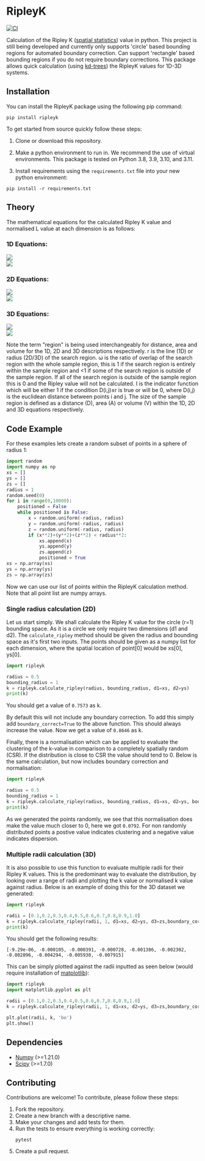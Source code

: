 # RipleyK

[![CI](https://github.com/SamPIngram/RipleyK/actions/workflows/ci.yml/badge.svg)](https://github.com/SamPIngram/RipleyK/actions/workflows/ci.yml)

Calculation of the Ripley K ([spatial statistics](https://en.wikipedia.org/wiki/Spatial_descriptive_statistics)) value in python. This project is still being developed and currently only supports 'circle' based bounding regions for automated boundary correction. Can support 'rectangle' based bounding regions if you do not require boundary corrections. This package allows quick calculation (using [kd-trees](https://en.wikipedia.org/wiki/K-d_tree)) the RipleyK values for 1D-3D systems.

## Installation
You can install the RipleyK package using the following pip command:
```
pip install ripleyk
```

To get started from source quickly follow these steps:

1. Clone or download this repository.

2. Make a python environment to run in. We recommend the use of virtual environments. This package is tested on Python 3.8, 3.9, 3.10, and 3.11.

3. Install requirements using the `requirements.txt` file into your new python environment:
```
pip install -r requirements.txt
```

## Theory
The mathematical equations for the calculated Ripley K value and normalised L value at each dimension is as follows:

### 1D Equations:

<img src="https://render.githubusercontent.com/render/math?math=K(r) = D \frac{\sum_{i=1}^{n} \sum_{i\ne j} I[D(i,j)\leq r]}{\omega n^{2}}">

<br/>
<img src="https://render.githubusercontent.com/render/math?math=L(r) = D \frac{\sum_{i=1}^{n} \sum_{i\ne j} I[D(i,j)\leq r]}{\omega n^{2}} - 2r">

### 2D Equations:

<img src="https://render.githubusercontent.com/render/math?math=K(r) = A \frac{\sum_{i=1}^{n} \sum_{i\ne j} I[D(i,j)\leq r]}{\omega n^{2}}">

<br/>
<img src="https://render.githubusercontent.com/render/math?math=L(r) = A \frac{\sum_{i=1}^{n} \sum_{i\ne j} I[D(i,j)\leq r]}{\omega n^{2}} - \pi r^{2}">

### 3D Equations:

<img src="https://render.githubusercontent.com/render/math?math=K(r) = V \frac{\sum_{i=1}^{n} \sum_{i\ne j} I[D(i,j)\leq r]}{\omega n^{2}}">
<br/>

<img src="httpshttps://render.githubusercontent.com/render/math?math=L(r) = V \frac{\sum_{i=1}^{n} \sum_{i\ne j} I[D(i,j)\leq r]}{\omega n^{2}} - \frac{4}{3} \pi r^{3}">

Note the term "region" is being used interchangeably for distance, area and volume for the 1D, 2D and 3D descriptions respectively. r is the line (1D) or radius (2D/3D) of the search region. ω is the ratio of overlap of the search region with the whole sample region, this is 1 if the search region is entirely within the sample region and <1 if some of the search region is outside of the sample region. If all of the search region is outside of the sample region this is 0 and the Ripley value will not be calculated. I is the indicator function which will be either 1 if the condition D(i,j)≤r is true or will be 0, where D(i,j) is the euclidean distance between points i and j. The size of the sample region is defined as a distance (D), area (A) or volume (V) within the 1D, 2D and 3D equations respectively.

## Code Example

For these examples lets create a random subset of points in a sphere of radius 1:
```python
import random
import numpy as np
xs = []
ys = []
zs = []
radius = 1
random.seed(0)
for i in range(0,10000):
    positioned = False
    while positioned is False:
        x = random.uniform(-radius, radius)
        y = random.uniform(-radius, radius)
        z = random.uniform(-radius, radius)
        if (x**2)+(y**2)+(z**2) < radius**2:
            xs.append(x)
            ys.append(y)
            zs.append(z)
            positioned = True
xs = np.array(xs)
ys = np.array(ys)
zs = np.array(zs)
```

Now we can use our list of points within the RipleyK calculation method. Note that all point list are numpy arrays.

### Single radius calculation (2D)
Let us start simply. We shall calculate the Ripley K value for the circle (r=1) bounding space. As it is a circle we only require two dimensions (d1 and d2). The ```calculate_ripley``` method should be given the radius and bounding space as it's first two inputs. The points should be given as a numpy list for each dimension, where the spatial location of point[0] would be xs[0], ys[0].

```python
import ripleyk

radius = 0.5
bounding_radius = 1
k = ripleyk.calculate_ripley(radius, bounding_radius, d1=xs, d2=ys)
print(k)
```

You should get a value of ```0.7573``` as k.

By default this will not include any boundary correction. To add this simply add ```boundary_correct=True``` to the above function. This should always increase the value. Now we get a value of ```0.8646``` as k.

Finally, there is a normalisation which can be applied to evaluate the clustering of the k-value in comparison to a completely spatially random (CSR). If the distribution is close to CSR the value should tend to 0. Below is the same calculation, but now includes boundary correction and normalisation:

```python
import ripleyk

radius = 0.5
bounding_radius = 1
k = ripleyk.calculate_ripley(radius, bounding_radius, d1=xs, d2=ys, boundary_correct=True, CSR_Normalise=True)
print(k)
```

As we generated the points randomly, we see that this normalisation does make the value much closer to 0, here we got ```0.0792```. For non randomly distributed points a postive value indicates clustering and a negative value indicates dispersion.

### Multiple radii calculation (3D)

It is also possible to use this function to evaluate multiple radii for their Ripley K values. This is the predominant way to evaluate the distribution, by looking over a range of radii and plotting the k value or normalised k value against radius. Below is an example of doing this for the 3D dataset we generated:

```python
import ripleyk

radii = [0.1,0.2,0.3,0.4,0.5,0.6,0.7,0.8,0.9,1.0]
k = ripleyk.calculate_ripley(radii, 1, d1=xs, d2=ys, d3=zs,boundary_correct=True, CSR_Normalise=True)
print(k)
```

You should get the following results:
```
[-9.29e-06, -0.000105, -0.000391, -0.000728, -0.001386, -0.002302, -0.002896, -0.004294, -0.005930, -0.007915]
```

This can be simply plotted against the radii inputted as seen below (would require installation of [matplotlib](https://pypi.org/project/matplotlib/)):

```python
import ripleyk
import matplotlib.pyplot as plt

radii = [0.1,0.2,0.3,0.4,0.5,0.6,0.7,0.8,0.9,1.0]
k = ripleyk.calculate_ripley(radii, 1, d1=xs, d2=ys, d3=zs,boundary_correct=True, CSR_Normalise=True)

plt.plot(radii, k, 'bo')
plt.show()
```


## Dependencies
- [Numpy](https://numpy.org/) (>=1.21.0)
- [Scipy](https://www.scipy.org/) (>=1.7.0)

## Contributing
Contributions are welcome! To contribute, please follow these steps:

1. Fork the repository.
2. Create a new branch with a descriptive name.
3. Make your changes and add tests for them.
4. Run the tests to ensure everything is working correctly:
   ```
   pytest
   ```
5. Create a pull request.
